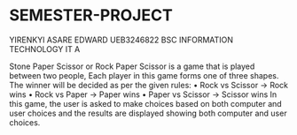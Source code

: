 # SEMESTER-PROJECT
YIRENKYI ASARE EDWARD
UEB3246822
BSC INFORMATION TECHNOLOGY
IT A

Stone Paper Scissor or Rock Paper Scissor is a game that is played between two 
people, Each player in this game forms one of three shapes. The winner will be 
decided as per the given rules:
• Rock vs Scissor -> Rock wins
• Rock vs Paper -> Paper wins
• Paper vs Scissor -> Scissor wins
In this game, the user is asked to make choices based on both computer and user 
choices and the results are displayed showing both computer and user choices.
